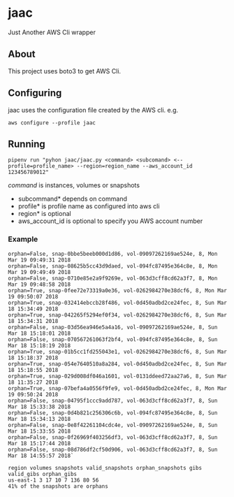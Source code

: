 # jaac
Just Another AWS Cli wrapper

## About

This project uses boto3 to get AWS Cli.

## Configuring

jaac uses the configuration file created by the AWS cli. e.g.

`aws configure --profile jaac`

## Running

`pipenv run "pyhon jaac/jaac.py <command> <subcomand> <--profile=profile_name> --region=region_name --aws_account_id 123456789012"`

*command* is instances, volumes or snapshots
- subcommand* depends on command
- profile* is profile name as configured into aws cli
- region* is optional
- aws_account_id is optional to specify you AWS account number

### Example

```pipenv run "python jaac/jaac.py snapshots list_orphan --profile vechiato --aws_account_id xxxxxxxxx"
orphan=False, snap-0bbe5beeb000d1d86, vol-09097262169ae524e, 8, Mon Mar 19 09:49:31 2018
orphan=False, snap-08625b5cc43d9daed, vol-094fc87495e364c8e, 8, Mon Mar 19 09:49:49 2018
orphan=False, snap-0710e85e2a9f9269e, vol-063d3cff8cd62a3f7, 8, Mon Mar 19 09:48:58 2018
orphan=True, snap-0fee72e73319a0e36, vol-0262984270e38dcf6, 8, Mon Mar 19 09:50:07 2018
orphan=True, snap-032414ebccb28f486, vol-0d450adbd2ce24fec, 8, Sun Mar 18 15:34:49 2018
orphan=True, snap-042265f5294ef0f34, vol-0262984270e38dcf6, 8, Sun Mar 18 15:34:31 2018
orphan=False, snap-03d56ea946e5a4a16, vol-09097262169ae524e, 8, Sun Mar 18 15:18:01 2018
orphan=False, snap-070567261063f2bf4, vol-094fc87495e364c8e, 8, Sun Mar 18 15:18:19 2018
orphan=True, snap-01b5cc1fd255043e1, vol-0262984270e38dcf6, 8, Sun Mar 18 15:18:37 2018
orphan=True, snap-054e7640510a8a284, vol-0d450adbd2ce24fec, 8, Sun Mar 18 15:18:55 2018
orphan=True, snap-029d008df046a1601, vol-0131ddeed72aa27a6, 8, Sun Mar 18 11:35:27 2018
orphan=True, snap-07befa4a0556f9fe9, vol-0d450adbd2ce24fec, 8, Mon Mar 19 09:50:24 2018
orphan=False, snap-04795f1ccc9add787, vol-063d3cff8cd62a3f7, 8, Sun Mar 18 15:33:38 2018
orphan=False, snap-0d4b821c256306c6b, vol-094fc87495e364c8e, 8, Sun Mar 18 15:34:13 2018
orphan=False, snap-0e8f42261104cdc4e, vol-09097262169ae524e, 8, Sun Mar 18 15:33:55 2018
orphan=False, snap-0f26969f403256df3, vol-063d3cff8cd62a3f7, 8, Sun Mar 18 15:17:44 2018
orphan=False, snap-08d786df2cf50d906, vol-063d3cff8cd62a3f7, 8, Sun Mar 18 14:55:57 2018`

region volumes snapshots valid_snapshots orphan_snapshots gibs valid_gibs orphan_gibs
us-east-1 3 17 10 7 136 80 56
41% of the snapshots are orphans
```
